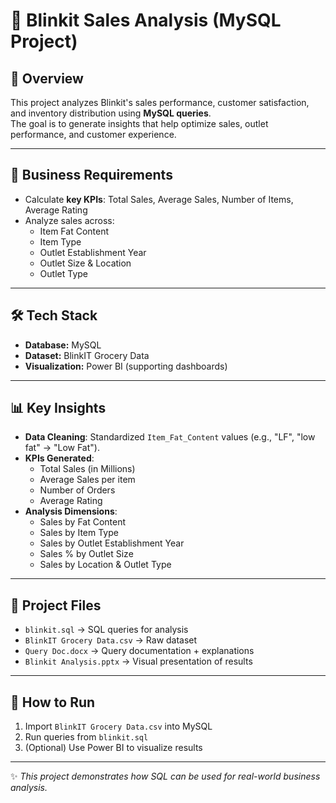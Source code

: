 # 🛒 Blinkit Sales Analysis (MySQL Project)

## 📌 Overview
This project analyzes Blinkit's sales performance, customer satisfaction, and inventory distribution using **MySQL queries**.  
The goal is to generate insights that help optimize sales, outlet performance, and customer experience.

---

## 🎯 Business Requirements
- Calculate **key KPIs**: Total Sales, Average Sales, Number of Items, Average Rating  
- Analyze sales across:
  - Item Fat Content  
  - Item Type  
  - Outlet Establishment Year  
  - Outlet Size & Location  
  - Outlet Type  

---

## 🛠️ Tech Stack
- **Database:** MySQL  
- **Dataset:** BlinkIT Grocery Data  
- **Visualization:** Power BI (supporting dashboards)  

---

## 📊 Key Insights
- **Data Cleaning**: Standardized `Item_Fat_Content` values (e.g., "LF", "low fat" → "Low Fat").  
- **KPIs Generated**:
  - Total Sales (in Millions)  
  - Average Sales per item  
  - Number of Orders  
  - Average Rating  
- **Analysis Dimensions**:
  - Sales by Fat Content  
  - Sales by Item Type  
  - Sales by Outlet Establishment Year  
  - Sales % by Outlet Size  
  - Sales by Location & Outlet Type  

---

## 📂 Project Files
- `blinkit.sql` → SQL queries for analysis  
- `BlinkIT Grocery Data.csv` → Raw dataset  
- `Query Doc.docx` → Query documentation + explanations  
- `Blinkit Analysis.pptx` → Visual presentation of results  

---

## 🚀 How to Run
1. Import `BlinkIT Grocery Data.csv` into MySQL  
2. Run queries from `blinkit.sql`  
3. (Optional) Use Power BI to visualize results  

---

✨ *This project demonstrates how SQL can be used for real-world business analysis.*  
